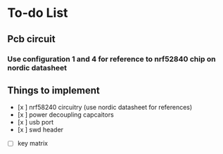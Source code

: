 # To-do List

## Pcb circuit
### Use configuration 1 and 4 for reference to nrf52840 chip on nordic datasheet

## Things to implement
- [x ] nrf58240 circuitry (use nordic datasheet for references)
- [x ] power decoupling capcaitors
- [x ] usb port
- [x ] swd header
- [ ] key matrix
